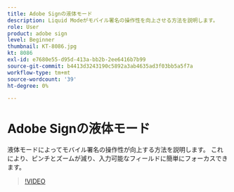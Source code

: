 ```yaml
---
title: Adobe Signの液体モード
description: Liquid Modeがモバイル署名の操作性を向上させる方法を説明します。
role: User
product: adobe sign
level: Beginner
thumbnail: KT-8086.jpg
kt: 8086
exl-id: e7680e55-d95d-413a-bb2b-2ee6416b7b99
source-git-commit: b4413d3243190c5892a3ab4635ad3f03bb5a5f7a
workflow-type: tm+mt
source-wordcount: '39'
ht-degree: 0%

---
```


# Adobe Signの液体モード

液体モードによってモバイル署名の操作性が向上する方法を説明します。 これにより、ピンチとズームが減り、入力可能なフィールドに簡単にフォーカスできます。

>[!VIDEO](https://video.tv.adobe.com/v/333803?hidetitle=true)
